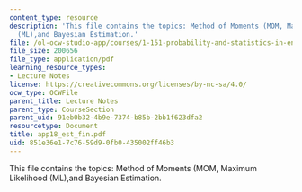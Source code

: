 ```yaml
---
content_type: resource
description: 'This file contains the topics: Method of Moments (MOM, Maximum Likelihood
  (ML),and Bayesian Estimation.'
file: /ol-ocw-studio-app/courses/1-151-probability-and-statistics-in-engineering-spring-2005/851e36e17c7659d90fb0435002ff46b3_app18_est_fin.pdf
file_size: 200656
file_type: application/pdf
learning_resource_types:
- Lecture Notes
license: https://creativecommons.org/licenses/by-nc-sa/4.0/
ocw_type: OCWFile
parent_title: Lecture Notes
parent_type: CourseSection
parent_uid: 91eb0b32-4b9e-7374-b85b-2bb1f623dfa2
resourcetype: Document
title: app18_est_fin.pdf
uid: 851e36e1-7c76-59d9-0fb0-435002ff46b3
---
```

This file contains the topics: Method of Moments (MOM, Maximum Likelihood (ML),and Bayesian Estimation.
